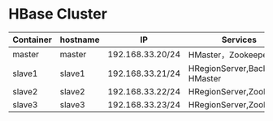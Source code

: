 # HBase Cluster

| Container | hostname | IP               | Services                         |
| ------ | ------ | ---------------- | ---------------------------- |
| master | master | 192.168.33.20/24 | HMaster，Zookeeper           |
| slave1 | slave1 | 192.168.33.21/24 | HRegionServer,Backup HMaster |
| slave2 | slave2 | 192.168.33.22/24 | HRegionServer,Zookeeper      |
| slave3 | slave3 | 192.168.33.23/24 | HRegionServer,Zookeeper      |
